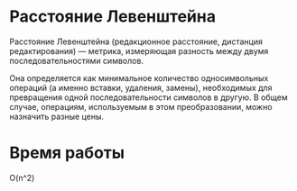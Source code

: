 # Расстояние Левенштейна
Расстояние Левенштейна (редакционное расстояние, дистанция редактирования) — метрика, измеряющая разность между двумя последовательностями символов.

Она определяется как минимальное количество односимвольных операций (а именно вставки, удаления, замены), необходимых для превращения одной последовательности символов в другую.
В общем случае, операциям, используемым в этом преобразовании, можно назначить разные цены.

# Время работы
O(n^2)
